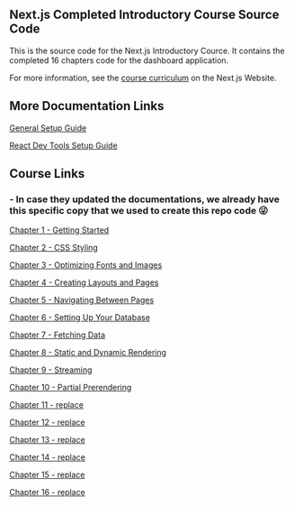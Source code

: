 ## Next.js Completed Introductory Course Source Code

This is the source code for the Next.js Introductory Cource. It contains the completed 16 chapters code for the dashboard application.

For more information, see the [course curriculum](https://nextjs.org/learn) on the Next.js Website.

## More Documentation Links
[General Setup Guide](https://github.com/xmione/nextjs-dashboard/blob/master/Docs/Steps-pnpm%20Setup.md)

[React Dev Tools Setup Guide](https://github.com/xmione/nextjs-dashboard/blob/master/Docs/Steps-react-devtools%20Setup.md)

## Course Links 
### - In case they updated the documentations, we already have this specific copy that we used to create this repo code :stuck_out_tongue_winking_eye:

[Chapter 1 - Getting Started](https://github.com/xmione/nextjs-dashboard/blob/master/Docs/Learn%20Next.js%20Getting%20Started%20%20Next.js.md)

[Chapter 2 - CSS Styling](https://github.com/xmione/nextjs-dashboard/blob/master/Docs/Learn%20Next.js%20CSS%20Styling%20%20Next.js.md)

[Chapter 3 - Optimizing Fonts and Images](https://github.com/xmione/nextjs-dashboard/blob/master/Docs/Learn%20Next.js%20Optimizing%20Fonts%20and%20Images%20%20Next.js.md)

[Chapter 4 - Creating Layouts and Pages](https://github.com/xmione/nextjs-dashboard/blob/master/Docs/Learn%20Next.js%20Creating%20Layouts%20and%20Pages%20%20Next.js.md)

[Chapter 5 - Navigating Between Pages](https://github.com/xmione/nextjs-dashboard/blob/master/Docs/Learn%20Next.js%20Navigating%20Between%20Pages%20%20Next.js.md)

[Chapter 6 - Setting Up Your Database](https://github.com/xmione/nextjs-dashboard/blob/master/Docs/Learn%20Next.js%20Setting%20Up%20Your%20Database%20%20Next.js.md)

[Chapter 7 - Fetching Data](https://github.com/xmione/nextjs-dashboard/blob/master/Docs/Learn%20Next.js%20Fetching%20Data%20%20Next.js.md)

[Chapter 8 - Static and Dynamic Rendering](https://github.com/xmione/nextjs-dashboard/blob/master/Docs/Learn%20Next.js%20Static%20and%20Dynamic%20Rendering%20%20Next.js.md)

[Chapter 9 - Streaming]([replace](https://github.com/xmione/nextjs-dashboard/blob/master/Docs/Learn%20Next.js%20Streaming%20%20Next.js.md))

[Chapter 10 - Partial Prerendering](https://github.com/xmione/nextjs-dashboard/blob/master/Docs/Learn%20Next.js%20Partial%20Prerendering%20%20Next.js.md)

[Chapter 11 - replace](replace)

[Chapter 12 - replace](replace)

[Chapter 13 - replace](replace)

[Chapter 14 - replace](replace)

[Chapter 15 - replace](replace)

[Chapter 16 - replace](replace)




